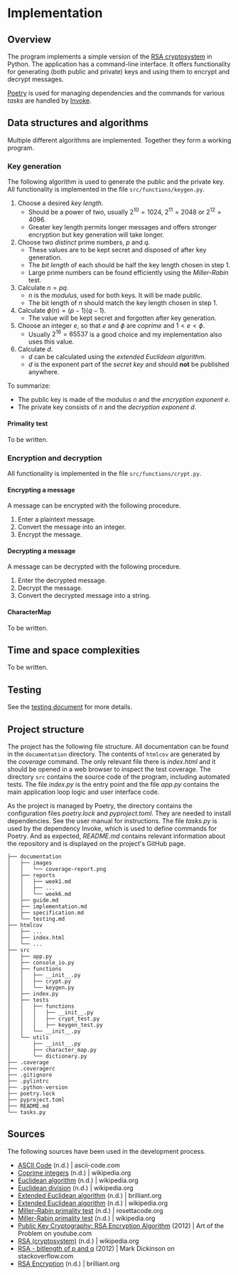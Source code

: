 # Implementation

## Overview

The program implements a simple version of the [RSA cryptosystem](https://en.wikipedia.org/wiki/RSA_(cryptosystem)) in Python. The application has a command-line interface. It offers functionality for generating (both public and private) keys and using them to encrypt and decrypt messages.

[Poetry](https://python-poetry.org/) is used for managing dependencies and the commands for various *tasks* are handled by [Invoke](https://www.pyinvoke.org/).

## Data structures and algorithms

Multiple different algorithms are implemented. Together they form a working program.

### Key generation

The following algorithm is used to generate the public and the private key. All functionality is implemented in the file `src/functions/keygen.py`.

1. Choose a desired *key length*.
    - Should be a power of two, usually $2^{10} = 1024$, $2^{11} = 2048$ or $2^{12} = 4096$.
    - Greater key length permits longer messages and offers stronger encryption but key generation will take longer.
2. Choose two *distinct* prime numbers, $p$ and $q$.
    - These values are to be kept secret and disposed of after key generation.
    - The *bit length* of each should be half the key length chosen in step 1.
    - Large prime numbers can be found efficiently using the *Miller-Rabin* test.
3. Calculate $n = pq$.
    - $n$ is the *modulus*, used for both keys. It will be made public.
    - The bit length of $n$ should match the key length chosen in step 1.
4. Calculate $\phi(n) = (p-1)(q-1)$.
    - The value will be kept secret and forgotten after key generation.
5. Choose an integer $e$, so that $e$ and $\phi$ are *coprime* and $1 < e < \phi$.
    - Usually $2^{16} = 65537$ is a good choice and my implementation also uses this value.
6. Calculate $d$.
    - $d$ can be calculated using the *extended Euclidean algorithm*.
    - $d$ is the exponent part of the *secret key* and should **not** be published anywhere.

To summarize:
- The public key is made of the modulus $n$ and the *encryption exponent* $e$.
- The private key consists of $n$ and the *decryption exponent* $d$.

#### Primality test

To be written.

### Encryption and decryption

All functionality is implemented in the file `src/functions/crypt.py`.

#### Encrypting a message

A message can be encrypted with the following procedure.

1. Enter a plaintext message.
2. Convert the message into an integer.
3. Encrypt the message.

<!-- Add a more detailed description -->

#### Decrypting a message

A message can be decrypted with the following procedure.

1. Enter the decrypted message.
2. Decrypt the message.
3. Convert the decrypted message into a string.

<!-- Add a more detailed description -->

#### CharacterMap

To be written.

## Time and space complexities

To be written.

## Testing

See the [testing document](testing.md) for more details.

## Project structure

The project has the following file structure. All documentation can be found in the `documentation` directory. The contents of `htmlcov` are generated by the *coverage* command. The only relevant file there is *index.html* and it should be opened in a web browser to inspect the test coverage. The directory `src` contains the source code of the program, including automated tests. The file *index.py* is the entry point and the file *app.py* contains the main application loop logic and user interface code.

As the project is managed by Poetry, the directory contains the configuration files *poetry.lock* and *pyproject.toml*. They are needed to install dependencies. See the user manual for instructions. The file *tasks.py* is used by the dependency Invoke, which is used to define commands for Poetry. And as expected, *README.md* contains relevant information about the repository and is displayed on the project's GitHub page.

```
├── documentation
│   ├── images
│   │   └── coverage-report.png
│   ├── reports
│   │   ├── week1.md
│   │   ├── ...
│   │   └── week6.md
│   ├── guide.md
│   ├── implementation.md
│   ├── specification.md
│   └── testing.md
├── htmlcov
│   ├── ...
│   ├── index.html
│   └── ...
├── src
│   ├── app.py
│   ├── console_io.py
│   ├── functions
│   │   ├── __init__.py
│   │   ├── crypt.py
│   │   └── keygen.py
│   ├── index.py
│   ├── tests
│   │   ├── functions
│   │   │   ├── __init__.py
│   │   │   ├── crypt_test.py
│   │   │   ├── keygen_test.py
│   │   └── __init__.py
│   └── utils
│       ├── __init__.py
│       ├── character_map.py
│       └── dictionary.py
├── .coverage
├── .coveragerc
├── .gitignore
├── .pylintrc
├── .python-version
├── poetry.lock
├── pyproject.toml
├── README.md
└── tasks.py
```

## Sources

The following sources have been used in the development process.

- [ASCII Code](https://www.ascii-code.com/) (n.d.) | ascii-code.com
- [Coprime integers](https://en.wikipedia.org/wiki/Coprime_integers) (n.d.) | wikipedia.org
- [Euclidean algorithm](https://en.wikipedia.org/wiki/Euclidean_algorithm) (n.d.) | wikipedia.org
- [Euclidean division](https://en.wikipedia.org/wiki/Euclidean_division) (n.d.) | wikipedia.org
- [Extended Euclidean algorithm](https://brilliant.org/wiki/extended-euclidean-algorithm/) (n.d.) | brilliant.org
- [Extended Euclidean algorithm](https://en.wikipedia.org/wiki/Extended_Euclidean_algorithm) (n.d.) | wikipedia.org
- [Miller–Rabin primality test](https://rosettacode.org/wiki/Miller%E2%80%93Rabin_primality_test) (n.d.) | rosettacode.org
- [Miller-Rabin primality test](https://en.wikipedia.org/wiki/Miller%E2%80%93Rabin_primality_test) (n.d.) | wikipedia.org
- [Public Key Cryptography: RSA Encryption Algorithm](https://www.youtube.com/watch?v=wXB-V_Keiu8) (2012) | Art of the Problem on youtube.com
- [RSA (cryptosystem)](https://en.wikipedia.org/wiki/RSA_(cryptosystem)) (n.d.) | wikipedia.org
- [RSA - bitlength of p and q](https://stackoverflow.com/questions/12192116/rsa-bitlength-of-p-and-q/12195783#12195783) (2012) | Mark Dickinson on stackoverflow.com
- [RSA Encryption](https://brilliant.org/wiki/rsa-encryption/) (n.d.) | brilliant.org
